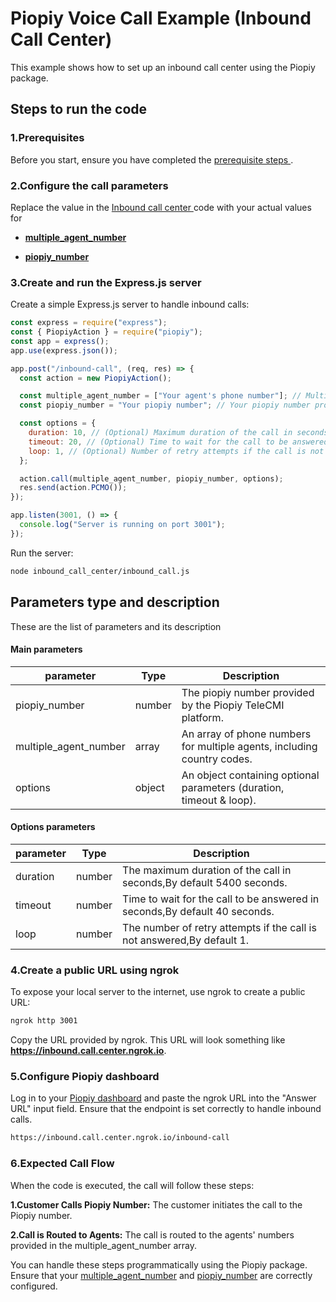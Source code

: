 # Piopiy Voice Call Example (Inbound Call Center)

This example shows how to set up an inbound call center using the Piopiy package.

## Steps to run the code

### 1.Prerequisites

Before you start, ensure you have completed the [ prerequisite steps ](/README.md).

### 2.Configure the call parameters

Replace the value in the [ Inbound call center ](/inbound_call_center/inbound_call.js) code with your actual values for

- [**multiple_agent_number**](https://github.com/telecmi/piopiy_node_example/blob/development/inbound_call_center/inbound_call.js#L11)

- [**piopiy_number**](https://github.com/telecmi/piopiy_node_example/blob/development/inbound_call_center/inbound_call.js#L12)

### 3.Create and run the Express.js server

Create a simple Express.js server to handle inbound calls:

```javascript
const express = require("express");
const { PiopiyAction } = require("piopiy");
const app = express();
app.use(express.json());

app.post("/inbound-call", (req, res) => {
  const action = new PiopiyAction();

  const multiple_agent_number = ["Your agent's phone number"]; // Multiple agent's phone number with country code
  const piopiy_number = "Your piopiy number"; // Your piopiy number provided by the Piopiy TeleCMI platform.

  const options = {
    duration: 10, // (Optional) Maximum duration of the call in seconds
    timeout: 20, // (Optional) Time to wait for the call to be answered
    loop: 1, // (Optional) Number of retry attempts if the call is not answered
  };

  action.call(multiple_agent_number, piopiy_number, options);
  res.send(action.PCMO());
});

app.listen(3001, () => {
  console.log("Server is running on port 3001");
});
```

Run the server:

```sh
node inbound_call_center/inbound_call.js
```

## Parameters type and description

These are the list of parameters and its description

#### Main parameters

| parameter             | Type   | Description                                                             |
| --------------------- | ------ | ----------------------------------------------------------------------- |
| piopiy_number         | number | The piopiy number provided by the Piopiy TeleCMI platform.              |
| multiple_agent_number | array  | An array of phone numbers for multiple agents, including country codes. |
| options               | object | An object containing optional parameters (duration, timeout & loop).    |

#### Options parameters

| parameter | Type   | Description                                                                |
| --------- | ------ | -------------------------------------------------------------------------- |
| duration  | number | The maximum duration of the call in seconds,By default 5400 seconds.       |
| timeout   | number | Time to wait for the call to be answered in seconds,By default 40 seconds. |
| loop      | number | The number of retry attempts if the call is not answered,By default 1.     |

### 4.Create a public URL using ngrok

To expose your local server to the internet, use ngrok to create a public URL:

```sh
ngrok http 3001
```

Copy the URL provided by ngrok. This URL will look something like **https://inbound.call.center.ngrok.io**.

### 5.Configure Piopiy dashboard

Log in to your <a href="https://developer.telecmi.com" target="_blank">Piopiy dashboard</a> and paste the ngrok URL into the "Answer URL" input field. Ensure that the endpoint is set correctly to handle inbound calls.

```sh
https://inbound.call.center.ngrok.io/inbound-call
```

### 6.Expected Call Flow

When the code is executed, the call will follow these steps:

**1.Customer Calls Piopiy Number:** The customer initiates the call to the Piopiy number.

**2.Call is Routed to Agents:** The call is routed to the agents' numbers provided in the multiple_agent_number array.

You can handle these steps programmatically using the Piopiy package. Ensure that your [multiple_agent_number](https://github.com/telecmi/piopiy_node_example/blob/development/inbound_call_center/inbound_call.js#L11) and [piopiy_number](https://github.com/telecmi/piopiy_node_example/blob/development/inbound_call_center/inbound_call.js#L12) are correctly configured.
